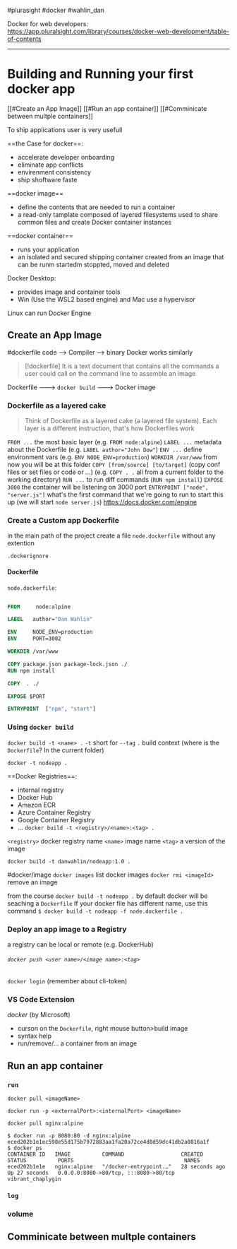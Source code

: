 #plurasight  #docker  #wahlin_dan

Docker for web developers: https://app.pluralsight.com/library/courses/docker-web-development/table-of-contents


------------
# Building and Running your first docker app

[[#Create an App Image]]
[[#Run an app container]]
[[#Comminicate between multple containers]]

To ship applications user is very usefull

==the Case for docker==:
- accelerate developer onboarding
- eliminate app conflicts
- envirenment consistency
- ship shoftware faste

==docker image==
- define the contents that are needed to run a container
- a read-only tamplate composed of layered filesystems used to share common files and create Docker container instances

==docker container==
- runs your application
- an isolated and secured shipping container created from an image that can be runm startedm stoppted, moved and deleted

Docker Desktop:
- provides image and container tools
- Win (Use the WSL2 based engine) and Mac use a hypervisor

Linux can run Docker Engine


## Create an App Image
#dockerfile 
code --> Compiler --> binary
Docker works similarly
>[!dockerfile]
>It is a text document that contains all the commands a user could call on the command line to assemble an image

Dockerfile ---> `docker build` ---> Docker image

### Dockerfile as a layered cake
> 
> Think of Dockerfile as a layered cake (a layered file system).
> Each layer is a different instruction, that's how Dockerfiles work
> 

`FROM ...` the most basic layer (e.g. `FROM node:alpine`)
`LABEL ...` metadata about the Dockerfile (e.g. `LABEL author="John Dow"`)
`ENV ...`  define environment vars (e.g. `ENV NODE_ENV=production`)
`WORKDIR /var/www`  from now you will be at this folder
`COPY [from/source] [to/target]` (copy conf files or set files or code or ...) (e.g. `COPY . .`  all from a current folder to the working directory)
`RUN ...` to run diff commands (`RUN npm install`)
`EXPOSE 3000` the container will be listening on 3000 port
`ENTRYPOINT ["node", "server.js"]` what's the first command that we're going to run to start this up (we will start `node server.js`)
https://docs.docker.com/engine

### Create a Custom app Dockerfile

in the main path of the project create a file `node.dockerfile` without any extention

`.dockerignore`
#### Dockerfile
`node.dockerfile`:
```dockerfile

FROM     node:alpine

LABEL   author="Dan Wahlin"

ENV     NODE_ENV=production
ENV     PORT=3002

WORKDIR /var/www

COPY package.json package-lock.json ./ 
RUN npm install

COPY  . ./

EXPOSE $PORT 

ENTRYPOINT  ["npm", "start"]

```


### Using `docker build`

`docker build -t <name> .`
`-t` short for `--tag`
`.` build context (where is the `Dockerfile`? In the current folder)

`docker -t nodeapp .`

==Docker Registries==:
- internal registry
- Docker Hub
- Amazon ECR
- Azure Container Registry
- Google Container Registry
- ...
`docker build -t <registry>/<name>:<tag> .`

`<registry>` docker registry name 
`<name>` image name
`<tag>` a version of the image

`docker build -t danwahlin/nodeapp:1.0 .`

#docker/image 
`docker images` list docker images
`docker rmi <imageId>` remove an image

from the course
`docker build -t nodeapp .` by default docker will be seaching a `Dockerfile`
If your docker file has different name, use this command  `$ docker build -t nodeapp -f node.dockerfile .`

### Deploy an app image to a Registry
a registry can be local or remote (e.g. DockerHub)
###### `docker push <user name>/<image name>:<tag>`

`docker login` (remember about cli-token)

### VS Code Extension
*docker* (by Microsoft)
- curson on the `Dockerfile`, right mouse button>build image
- syntax help
- run/remove/... a container from an image


## Run an app container
### `run`
`docker pull <imageName>`

`docker run -p <externalPort>:<internalPort> <imageName> `

`docker pull nginx:alpine`

```shell
$ docker run -p 8080:80 -d nginx:alpine
eced202b1e1ec598e55d175b7972883aa1fa20a72ce4d8d59dc41db2a0816a1f
$ docker ps
CONTAINER ID   IMAGE          COMMAND                  CREATED          STATUS          PORTS                                   NAMES
eced202b1e1e   nginx:alpine   "/docker-entrypoint.…"   28 seconds ago   Up 27 seconds   0.0.0.0:8080->80/tcp, :::8080->80/tcp   vibrant_chaplygin

```



### `log`



### volume





## Comminicate between multple containers





